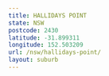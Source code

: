 ```yaml
---
title: HALLIDAYS POINT
state: NSW
postcode: 2430
latitude: -31.899311
longitude: 152.503209
url: /nsw/hallidays-point/
layout: suburb
---
```


